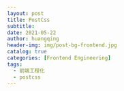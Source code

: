 ```yaml
---
layout: post
title: PostCss
subtitle:
date: 2021-05-22
author: huangqing
header-img: img/post-bg-frontend.jpg
catalog: true
categories: [Frontend Engineering]
tags:
  - 前端工程化
  - postcss
---
```

